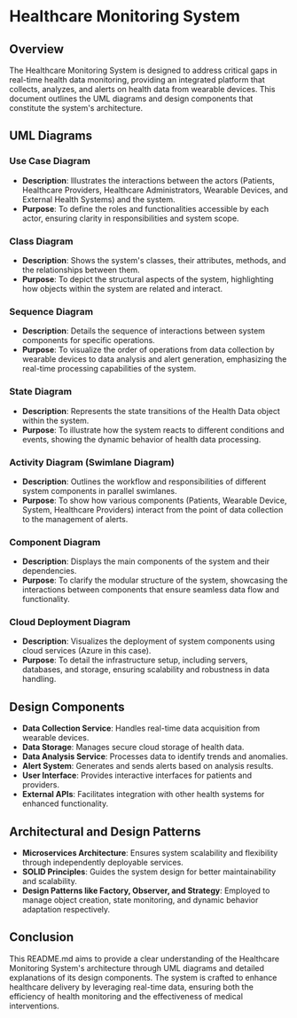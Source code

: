 # Healthcare Monitoring System

## Overview

The Healthcare Monitoring System is designed to address critical gaps in real-time health data monitoring, providing an integrated platform that collects, analyzes, and alerts on health data from wearable devices. This document outlines the UML diagrams and design components that constitute the system's architecture.

## UML Diagrams

### Use Case Diagram

- **Description**: Illustrates the interactions between the actors (Patients, Healthcare Providers, Healthcare Administrators, Wearable Devices, and External Health Systems) and the system.
- **Purpose**: To define the roles and functionalities accessible by each actor, ensuring clarity in responsibilities and system scope.

### Class Diagram

- **Description**: Shows the system's classes, their attributes, methods, and the relationships between them.
- **Purpose**: To depict the structural aspects of the system, highlighting how objects within the system are related and interact.

### Sequence Diagram

- **Description**: Details the sequence of interactions between system components for specific operations.
- **Purpose**: To visualize the order of operations from data collection by wearable devices to data analysis and alert generation, emphasizing the real-time processing capabilities of the system.

### State Diagram

- **Description**: Represents the state transitions of the Health Data object within the system.
- **Purpose**: To illustrate how the system reacts to different conditions and events, showing the dynamic behavior of health data processing.

### Activity Diagram (Swimlane Diagram)

- **Description**: Outlines the workflow and responsibilities of different system components in parallel swimlanes.
- **Purpose**: To show how various components (Patients, Wearable Device, System, Healthcare Providers) interact from the point of data collection to the management of alerts.

### Component Diagram

- **Description**: Displays the main components of the system and their dependencies.
- **Purpose**: To clarify the modular structure of the system, showcasing the interactions between components that ensure seamless data flow and functionality.

### Cloud Deployment Diagram

- **Description**: Visualizes the deployment of system components using cloud services (Azure in this case).
- **Purpose**: To detail the infrastructure setup, including servers, databases, and storage, ensuring scalability and robustness in data handling.

## Design Components

- **Data Collection Service**: Handles real-time data acquisition from wearable devices.
- **Data Storage**: Manages secure cloud storage of health data.
- **Data Analysis Service**: Processes data to identify trends and anomalies.
- **Alert System**: Generates and sends alerts based on analysis results.
- **User Interface**: Provides interactive interfaces for patients and providers.
- **External APIs**: Facilitates integration with other health systems for enhanced functionality.

## Architectural and Design Patterns

- **Microservices Architecture**: Ensures system scalability and flexibility through independently deployable services.
- **SOLID Principles**: Guides the system design for better maintainability and scalability.
- **Design Patterns like Factory, Observer, and Strategy**: Employed to manage object creation, state monitoring, and dynamic behavior adaptation respectively.

## Conclusion

This README.md aims to provide a clear understanding of the Healthcare Monitoring System's architecture through UML diagrams and detailed explanations of its design components. The system is crafted to enhance healthcare delivery by leveraging real-time data, ensuring both the efficiency of health monitoring and the effectiveness of medical interventions.